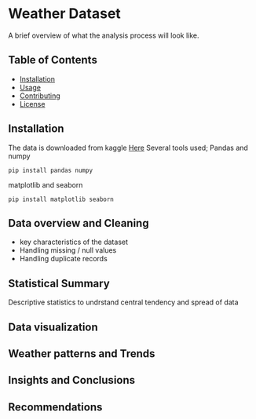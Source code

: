 # Weather Dataset

A brief overview of what the analysis process will look like.

## Table of Contents
- [Installation](#installation)
- [Usage](#usage)
- [Contributing](#contributing)
- [License](#license)

## Installation

The data is downloaded from kaggle [Here](https://www.kaggle.com/datasets/ayushmi77al/weather-data-set-for-beginners)
Several tools used;
Pandas and numpy
```
pip install pandas numpy
```

matplotlib and seaborn
```
pip install matplotlib seaborn
```

## Data overview and Cleaning

- key characteristics of the dataset
- Handling missing / null values
- Handling duplicate records

## Statistical Summary

Descriptive statistics to undrstand central tendency and spread of data

## Data visualization

## Weather patterns and Trends

## Insights and Conclusions

## Recommendations 
